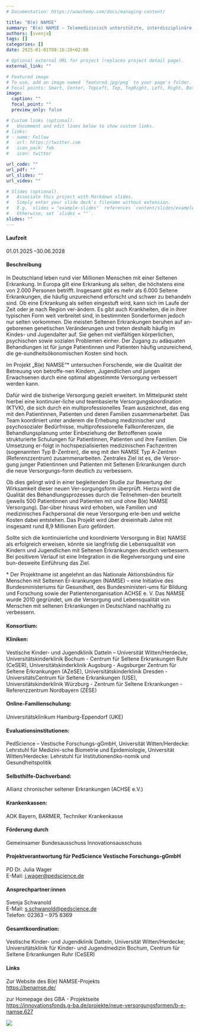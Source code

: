 ```yaml
---
# Documentation: https://wowchemy.com/docs/managing-content/

title: "B(e) NAMSE"
summary: "B(e) NAMSE – Telemedizinisch unterstützte, interdisziplinäre und altersübergreifende Versorgung von jungen Menschen mit Selte-nen Erkrankungen durch NAMSE-B-Zentrums-Cluster"
authors: [svenja]
tags: []
categories: []
date: 2025-01-01T08:16:28+02:00

# Optional external URL for project (replaces project detail page).
external_link: ""

# Featured image
# To use, add an image named `featured.jpg/png` to your page's folder.
# Focal points: Smart, Center, TopLeft, Top, TopRight, Left, Right, BottomLeft, Bottom, BottomRight.
image:
  caption: ""
  focal_point: ""
  preview_only: false

# Custom links (optional).
#   Uncomment and edit lines below to show custom links.
# links:
# - name: Follow
#   url: https://twitter.com
#   icon_pack: fab
#   icon: twitter

url_code: ""
url_pdf: ""
url_slides: ""
url_video: ""

# Slides (optional).
#   Associate this project with Markdown slides.
#   Simply enter your slide deck's filename without extension.
#   E.g. `slides = "example-slides"` references `content/slides/example-slides.md`.
#   Otherwise, set `slides = ""`.
slides: ""
---
```

#### Laufzeit
01.01.2025 –30.06.2028


#### Beschreibung
In Deutschland leben rund vier Millionen Menschen mit einer Seltenen Erkrankung. In Europa gilt eine Erkrankung als selten, die höchstens eine von 2.000 Personen betrifft. Insgesamt gibt es mehr als 6.000 Seltene Erkrankungen, die häufig unzureichend erforscht und schwer zu behandeln sind. Ob eine Erkrankung als selten eingestuft wird, kann sich im Laufe der Zeit oder je nach Region ver-ändern. Es gibt auch Krankheiten, die in ihrer typischen Form weit verbreitet sind, in bestimmten Sonderformen jedoch nur selten vorkommen. Die meisten Seltenen Erkrankungen beruhen auf an-geborenen genetischen Veränderungen und treten deshalb häufig im Kindes- und Jugendalter auf. Sie gehen mit vielfältigen körperlichen, psychischen sowie sozialen Problemen einher. Der Zugang zu adäquaten Behandlungen ist für junge Patientinnen und Patienten häufig unzureichend, die ge-sundheitsökonomischen Kosten sind hoch.

Im Projekt „B(e) NAMSE“* untersuchen Forschende, wie die Qualität der Betreuung von betroffe-nen Kindern, Jugendlichen und jungen Erwachsenen durch eine optimal abgestimmte Versorgung verbessert werden kann. 

Dafür wird die bisherige Versorgung gezielt erweitert. Im Mittelpunkt steht hierbei eine kontinuier-liche und teambasierte Versorgungskoordination (KTVK), die sich durch ein multiprofessionelles Team auszeichnet, das eng mit den Patientinnen, Patienten und deren Familien zusammenarbeitet. Das Team koordiniert unter anderem die Erhebung medizinischer und psychosozialer Bedürfnisse, multiprofessionelle Fallkonferenzen, die Behandlungsplanung unter Einbeziehung der Betroffenen sowie strukturierte Schulungen für Patientinnen, Patienten und ihre Familien. Die Umsetzung er-folgt in hochspezialisierten medizinischen Fachzentren (sogenannten Typ B-Zentren), die eng mit den NAMSE Typ A-Zentren (Referenzzentrum) zusammenarbeiten. Zentrales Ziel ist es, die Versor-gung junger Patientinnen und Patienten mit Seltenen Erkrankungen durch die neue Versorgungs-form deutlich zu verbessern.

Ob dies gelingt wird in einer begleitenden Studie zur Bewertung der Wirksamkeit dieser neuen Ver-sorgungsform überprüft. Hierzu wird die Qualität des Behandlungsprozesses durch die Teilnehmen-den beurteilt (jeweils 500 Patientinnen und Patienten mit und ohne B(e) NAMSE Versorgung). Dar-über hinaus wird erhoben, wie Familien und medizinisches Fachpersonal die neue Versorgung erle-ben und welche Kosten dabei entstehen. Das Projekt wird über dreieinhalb Jahre mit insgesamt rund 8,9 Millionen Euro gefördert.

Sollte sich die kontinuierliche und koordinierte Versorgung in B(e) NAMSE als erfolgreich erweisen, könnte sie langfristig die Lebensqualität von Kindern und Jugendlichen mit Seltenen Erkrankungen deutlich verbessern. Bei positivem Verlauf ist eine Integration in die Regelversorgung und eine bun-desweite Einführung das Ziel.

\* Der Projektname ist angelehnt an das Nationale Aktionsbündnis für Menschen mit Seltenen Er-krankungen (NAMSE) – eine Initiative des Bundesministeriums für Gesundheit, des Bundesministeri-ums für Bildung und Forschung sowie der Patientenorganisation ACHSE e. V. Das NAMSE wurde 2010 gegründet, um die Versorgung und Lebensqualität von Menschen mit seltenen Erkrankungen in Deutschland nachhaltig zu verbessern.


#### Konsortium:
#### Kliniken:
Vestische Kinder- und Jugendklinik Datteln – Universität Witten/Herdecke, Universitätskinderklinik Bochum - Centrum für Seltene Erkrankungen Ruhr (CeSER), Universitätskinderklinik Augsburg - Augsburger Zentrum für Seltene Erkrankungen (AZeSE), Universitätskinderklinik Dresden - UniversitätsCentrum für Seltene Erkrankungen (USE), Universitätskinderklinik Würzburg - Zentrum für Seltene Erkrankungen - Referenzzentrum Nordbayern (ZESE)

#### Online-Familienschulung:
Universitätsklinikum Hamburg-Eppendorf (UKE)

#### Evaluationsinstitutionen:
PedScience – Vestische Forschungs-gGmbH, Universität Witten/Herdecke: Lehrstuhl für Medizini-sche Biometrie und Epidemiologie, Universität Witten/Herdecke: Lehrstuhl für Institutionenöko-nomik und Gesundheitspolitik 

#### Selbsthilfe-Dachverband: 
Allianz chronischer seltener Erkrankungen (ACHSE e.V.)

#### Krankenkassen:
AOK Bayern, BARMER, Techniker Krankenkasse 


#### Förderung durch
Gemeinsamer Bundesausschuss
Innovationsausschuss


#### Projektverantwortung für PedScience Vestische Forschungs-gGmbH
PD Dr. Julia Wager  
E-Mail: j.wager@pedscience.de

#### Ansprechpartner:innen
Svenja Schwanold   
E-Mail: s.schwanold@pedscience.de  
Telefon: 02363 – 975 8369


#### Gesamtkoordination:
Vestische Kinder- und Jugendklinik Datteln, Universität Witten/Herdecke; Universitätsklinik für Kinder- und Jugendmedizin Bochum, Centrum für Seltene Erkrankungen Ruhr (CeSER)


#### Links
Zur Website des B(e) NAMSE-Projekts  
https://benamse.de/

zur Homepage des GBA - Projektseite  
https://innovationsfonds.g-ba.de/projekte/neue-versorgungsformen/b-e-namse.627


![](gba-foerderung.png)